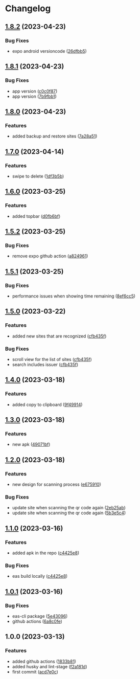 # Changelog

## [1.8.2](https://github.com/displaynone/shield-authenticator/compare/v1.8.1...v1.8.2) (2023-04-23)


### Bug Fixes

* expo android versioncode ([26dfbb5](https://github.com/displaynone/shield-authenticator/commit/26dfbb549e67207b01b7b5c1821ac09c4c7e575d))

## [1.8.1](https://github.com/displaynone/shield-authenticator/compare/v1.8.0...v1.8.1) (2023-04-23)


### Bug Fixes

* app version ([c0c0f87](https://github.com/displaynone/shield-authenticator/commit/c0c0f8798d314d62094d0cdec01b0d363de26f9e))
* app version ([7b9fbb1](https://github.com/displaynone/shield-authenticator/commit/7b9fbb157a25cbd2f2f0df684a0e7d5cfbbd3d48))

## [1.8.0](https://github.com/displaynone/shield-authenticator/compare/v1.7.0...v1.8.0) (2023-04-23)


### Features

* added backup and restore sites ([7a28a51](https://github.com/displaynone/shield-authenticator/commit/7a28a5171354e822ab0a49015840e31991629108))

## [1.7.0](https://github.com/displaynone/shield-authenticator/compare/v1.6.0...v1.7.0) (2023-04-14)


### Features

* swipe to delete ([1df3b5b](https://github.com/displaynone/shield-authenticator/commit/1df3b5b78f0cda84a4bd67c17dd7dffd50199e83))

## [1.6.0](https://github.com/displaynone/shield-authenticator/compare/v1.5.2...v1.6.0) (2023-03-25)


### Features

* added topbar ([d0fb6bf](https://github.com/displaynone/shield-authenticator/commit/d0fb6bf28f35bba27207e69c4e3ed58c20bff6e9))

## [1.5.2](https://github.com/displaynone/shield-authenticator/compare/v1.5.1...v1.5.2) (2023-03-25)


### Bug Fixes

* remove expo github action ([a824961](https://github.com/displaynone/shield-authenticator/commit/a82496137e4ab0dbd3e9092c75792df7a620f3e2))

## [1.5.1](https://github.com/displaynone/shield-authenticator/compare/v1.5.0...v1.5.1) (2023-03-25)


### Bug Fixes

* performance issues when showing time remaining ([8ef6cc5](https://github.com/displaynone/shield-authenticator/commit/8ef6cc5f44090e69e4e9a079433c0b255376d8b0))

## [1.5.0](https://github.com/displaynone/shield-authenticator/compare/v1.4.0...v1.5.0) (2023-03-22)


### Features

* added new sites that are recognized ([cfb435f](https://github.com/displaynone/shield-authenticator/commit/cfb435fe0ddd1bb0bedbebd085e02a812b2e42cf))


### Bug Fixes

* scroll view for the list of sites ([cfb435f](https://github.com/displaynone/shield-authenticator/commit/cfb435fe0ddd1bb0bedbebd085e02a812b2e42cf))
* search includes issuer ([cfb435f](https://github.com/displaynone/shield-authenticator/commit/cfb435fe0ddd1bb0bedbebd085e02a812b2e42cf))

## [1.4.0](https://github.com/displaynone/shield-authenticator/compare/v1.3.0...v1.4.0) (2023-03-18)


### Features

* added copy to clipboard ([9f49914](https://github.com/displaynone/shield-authenticator/commit/9f49914e240bc191a4bdd0bba78503d1cedf4bee))

## [1.3.0](https://github.com/displaynone/shield-authenticator/compare/v1.2.0...v1.3.0) (2023-03-18)


### Features

* new apk ([49071bf](https://github.com/displaynone/shield-authenticator/commit/49071bf8f28a7347986d2eb1ba00b1399d81bb2d))

## [1.2.0](https://github.com/displaynone/shield-authenticator/compare/v1.1.0...v1.2.0) (2023-03-18)


### Features

* new design for scanning process ([e675910](https://github.com/displaynone/shield-authenticator/commit/e67591055cb303126a0ad4fd8b0f1660e81128ec))


### Bug Fixes

* update site when scanning the qr code again ([2eb25ab](https://github.com/displaynone/shield-authenticator/commit/2eb25ab1bcbebd05ca58d42c5aceede5678f65b9))
* update site when scanning the qr code again ([5b3e5c4](https://github.com/displaynone/shield-authenticator/commit/5b3e5c44f0ac85707bc75eb9783492e47c49b454))

## [1.1.0](https://github.com/displaynone/shield-authenticator/compare/v1.0.1...v1.1.0) (2023-03-16)


### Features

* added apk in the repo ([c4425e8](https://github.com/displaynone/shield-authenticator/commit/c4425e8d5dd27d8ca2bbd1086b160a21fecaf0c6))


### Bug Fixes

* eas build locally ([c4425e8](https://github.com/displaynone/shield-authenticator/commit/c4425e8d5dd27d8ca2bbd1086b160a21fecaf0c6))

## [1.0.1](https://github.com/displaynone/shield-authenticator/compare/v1.0.0...v1.0.1) (2023-03-16)


### Bug Fixes

* eas-cli package ([5e43096](https://github.com/displaynone/shield-authenticator/commit/5e430961aae0aff64a1965814bb48eaa889e8529))
* github actions ([6a8c0fe](https://github.com/displaynone/shield-authenticator/commit/6a8c0fe128bb7329b33f15124c80423e5125791c))

## 1.0.0 (2023-03-13)


### Features

* added github actions ([1833b81](https://github.com/displaynone/shield-authenticator/commit/1833b81aa59a54fd2ca5f9b198f52e1de8493480))
* added husky and lint-stage ([f2a181d](https://github.com/displaynone/shield-authenticator/commit/f2a181ddfa4c99ef9a23eedc1315b05c6407bf30))
* first commit ([acd7e0c](https://github.com/displaynone/shield-authenticator/commit/acd7e0c79ec99569e933baea98122c00e546ba2c))
